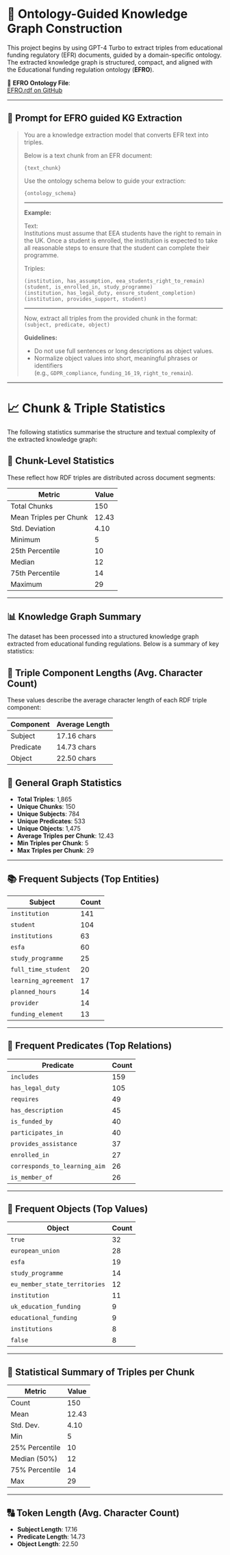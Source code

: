 # 🧠 Ontology-Guided Knowledge Graph Construction

This project begins by using GPT-4 Turbo to extract triples from educational funding regulatory (EFR) documents, guided by a domain-specific ontology. The extracted knowledge graph is structured, compact, and aligned with the Educational funding regulation ontology (**EFRO**).

🔗 **EFRO Ontology File**:  
[EFRO.rdf on GitHub](https://github.com/RGU-Computing/EFRO/blob/main/EFRO/EFRO.rdf)

---

## 💬 Prompt for EFRO guided KG Extraction

> You are a knowledge extraction model that converts EFR text into triples.  
>
> Below is a text chunk from an EFR document:  
>
> ```
> {text_chunk}
> ```
>
> Use the ontology schema below to guide your extraction:
>
> ```
> {ontology_schema}
> ```
>
> ---
>
> **Example:**
>
> Text:  
> Institutions must assume that EEA students have the right to remain in the UK. Once a student is enrolled, the institution is expected to take all reasonable steps to ensure that the student can complete their programme.
>
> Triples:
> ```
> (institution, has_assumption, eea_students_right_to_remain)  
> (student, is_enrolled_in, study_programme)  
> (institution, has_legal_duty, ensure_student_completion)  
> (institution, provides_support, student)  
> ```
>
> ---
>
> Now, extract all triples from the provided chunk in the format:  
> `(subject, predicate, object)`
>
> **Guidelines:**
> - Do not use full sentences or long descriptions as object values.  
> - Normalize object values into short, meaningful phrases or identifiers  
>   (e.g., `GDPR_compliance`, `funding_16_19`, `right_to_remain`).

---

# 📈 Chunk & Triple Statistics
The following statistics summarise the structure and textual complexity of the extracted knowledge graph:

## 🧩 Chunk-Level Statistics
These reflect how RDF triples are distributed across document segments:

| Metric                 | Value |
| ---------------------- | ----- |
| Total Chunks           | 150   |
| Mean Triples per Chunk | 12.43 |
| Std. Deviation         | 4.10  |
| Minimum                | 5     |
| 25th Percentile        | 10    |
| Median                 | 12    |
| 75th Percentile        | 14    |
| Maximum                | 29    |

---

## 📊 Knowledge Graph Summary

The dataset has been processed into a structured knowledge graph extracted from educational funding regulations. Below is a summary of key statistics:

## 📏 Triple Component Lengths (Avg. Character Count)
These values describe the average character length of each RDF triple component:

| Component | Average Length |
| --------- | -------------- |
| Subject   | 17.16 chars    |
| Predicate | 14.73 chars    |
| Object    | 22.50 chars    |

## 🧩 General Graph Statistics

- **Total Triples**: 1,865  
- **Unique Chunks**: 150  
- **Unique Subjects**: 784  
- **Unique Predicates**: 533  
- **Unique Objects**: 1,475  
- **Average Triples per Chunk**: 12.43  
- **Min Triples per Chunk**: 5  
- **Max Triples per Chunk**: 29  

---

## 📚 Frequent Subjects (Top Entities)

| Subject              | Count |
| -------------------- | ----- |
| `institution`        | 141   |
| `student`            | 104   |
| `institutions`       | 63    |
| `esfa`               | 60    |
| `study_programme`    | 25    |
| `full_time_student`  | 20    |
| `learning_agreement` | 17    |
| `planned_hours`      | 14    |
| `provider`           | 14    |
| `funding_element`    | 13    |

---

## 🔁 Frequent Predicates (Top Relations)

| Predicate                     | Count |
| ----------------------------- | ----- |
| `includes`                    | 159   |
| `has_legal_duty`              | 105   |
| `requires`                    | 49    |
| `has_description`             | 45    |
| `is_funded_by`                | 40    |
| `participates_in`             | 40    |
| `provides_assistance`         | 37    |
| `enrolled_in`                 | 27    |
| `corresponds_to_learning_aim` | 26    |
| `is_member_of`                | 26    |

---

## 🧵 Frequent Objects (Top Values)

| Object                        | Count |
| ----------------------------- | ----- |
| `true`                        | 32    |
| `european_union`              | 28    |
| `esfa`                        | 19    |
| `study_programme`             | 14    |
| `eu_member_state_territories` | 12    |
| `institution`                 | 11    |
| `uk_education_funding`        | 9     |
| `educational_funding`         | 9     |
| `institutions`                | 8     |
| `false`                       | 8     |

---

## 📐 Statistical Summary of Triples per Chunk

| Metric        | Value |
|---------------|-------|
| Count         | 150   |
| Mean          | 12.43 |
| Std. Dev.     | 4.10  |
| Min           | 5     |
| 25% Percentile| 10    |
| Median (50%)  | 12    |
| 75% Percentile| 14    |
| Max           | 29    |

---

## 🔠 Token Length (Avg. Character Count)

- **Subject Length**: 17.16  
- **Predicate Length**: 14.73  
- **Object Length**: 22.50
